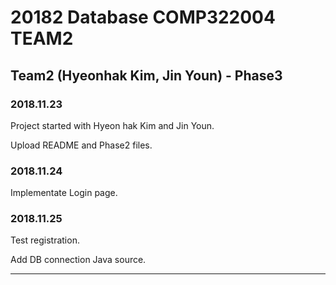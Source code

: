 # 20182 Database COMP322004 TEAM2

## Team2 (Hyeonhak Kim, Jin Youn) - Phase3

### 2018.11.23 

Project started with Hyeon hak Kim and Jin Youn.

Upload README and Phase2 files.

### 2018.11.24

Implementate Login page.

### 2018.11.25

Test registration.

Add DB connection Java source.

-----------------
